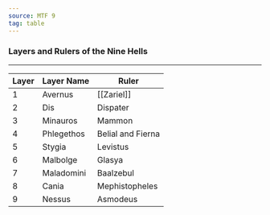 ```yaml
---
source: MTF 9
tag: table
---
```


### Layers and Rulers of the Nine Hells
---
|Layer|Layer Name|Ruler|
|---|-------|--------|
|1|Avernus|[[Zariel]]|
|2|Dis|Dispater|
|3|Minauros|Mammon|
|4|Phlegethos|Belial and Fierna|
|5|Stygia|Levistus|
|6|Malbolge|Glasya|
|7|Maladomini|Baalzebul|
|8|Cania|Mephistopheles|
|9|Nessus|Asmodeus|
